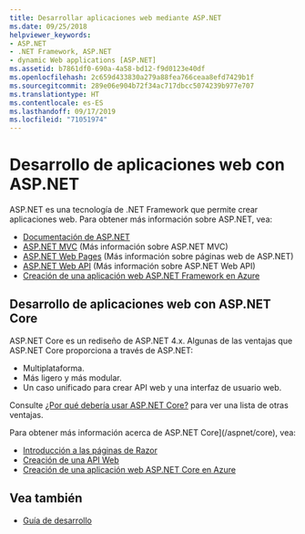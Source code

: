 ```yaml
---
title: Desarrollar aplicaciones web mediante ASP.NET
ms.date: 09/25/2018
helpviewer_keywords:
- ASP.NET
- .NET Framework, ASP.NET
- dynamic Web applications [ASP.NET]
ms.assetid: b7861df0-690a-4a58-bd12-f9d0123e40df
ms.openlocfilehash: 2c659d433830a279a88fea766ceaa8efd7429b1f
ms.sourcegitcommit: 289e06e904b72f34ac717dbcc5074239b977e707
ms.translationtype: HT
ms.contentlocale: es-ES
ms.lasthandoff: 09/17/2019
ms.locfileid: "71051974"
---
```

# <a name="developing-web-apps-with-aspnet"></a>Desarrollo de aplicaciones web con ASP.NET

ASP.NET es una tecnología de .NET Framework que permite crear aplicaciones web. Para obtener más información sobre ASP.NET, vea:

- [Documentación de ASP.NET](/aspnet/overview)
- [ASP.NET MVC](https://go.microsoft.com/fwlink/p/?LinkID=227227) (Más información sobre ASP.NET MVC)
- [ASP.NET Web Pages](https://go.microsoft.com/fwlink/p/?LinkId=251040) (Más información sobre páginas web de ASP.NET)
- [ASP.NET Web API](https://go.microsoft.com/fwlink/p/?LinkId=251041) (Más información sobre ASP.NET Web API)  
- [Creación de una aplicación web ASP.NET Framework en Azure](/azure/app-service/app-service-web-get-started-dotnet-framework)

## <a name="developing-web-apps-with-aspnet-core"></a>Desarrollo de aplicaciones web con ASP.NET Core

ASP.NET Core es un rediseño de ASP.NET 4.x. Algunas de las ventajas que ASP.NET Core proporciona a través de ASP.NET:

- Multiplataforma.
- Más ligero y más modular.
- Un caso unificado para crear API web y una interfaz de usuario web.

Consulte [¿Por qué debería usar ASP.NET Core?](/aspnet/core#why-choose-aspnet-core) para ver una lista de otras ventajas.

Para obtener más información acerca de ASP.NET Core](/aspnet/core), vea:

- [Introducción a las páginas de Razor](/aspnet/core/tutorials/razor-pages/razor-pages-start)
- [Creación de una API Web](/aspnet/core/tutorials/first-web-api)
- [Creación de una aplicación web ASP.NET Core en Azure](/azure/app-service/app-service-web-get-started-dotnet)
  
## <a name="see-also"></a>Vea también

- [Guía de desarrollo](development-guide.md)
